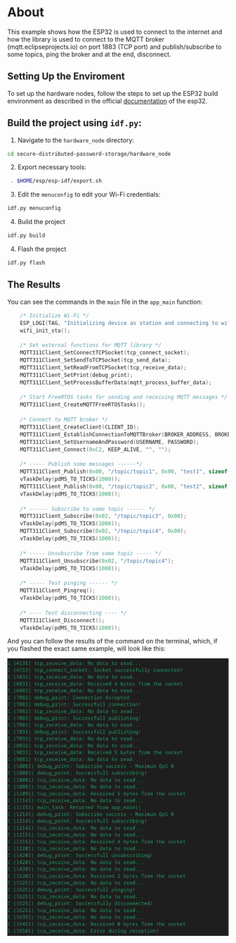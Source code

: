 # About

This example shows how the ESP32 is used to connect to the internet and how the library is used to connect to the MQTT broker (mqtt.eclipseprojects.io) on port 1883 (TCP port) and publish/subscribe to some topics, ping the broker and at the end, disconnect.

## Setting Up the Enviroment

To set up the hardware nodes, follow the steps to set up the ESP32 build environment as described in the official [documentation](https://docs.espressif.com/projects/esp-idf/en/latest/esp32/get-started/linux-macos-setup.html) of the esp32.

## Build the project using `idf.py`:

1. Navigate to the `hardware_node` directory:

```bash
cd secure-distributed-password-storage/hardware_node
```

2. Export necessary tools:

```bash
 . $HOME/esp/esp-idf/export.sh
```

3. Edit the `menuconfig` to edit your Wi-Fi credentials:

```bash
idf.py menuconfig
```

4. Build the project

```bash
idf.py build
```

4. Flash the project

```bash
idf.py flash
```

## The Results

You can see the commands in the `main` file in the `app_main` function:

```c
    /* Initialize Wi-Fi */
    ESP_LOGI(TAG, "Initializing device as station and connecting to wifi...");
    wifi_init_sta();

    /* Set external functions for MQTT library */
    MQTT311Client_SetConnectTCPSocket(tcp_connect_socket);
    MQTT311Client_SetSendToTCPSocket(tcp_send_data);
    MQTT311Client_SetReadFromTCPSocket(tcp_receive_data);
    MQTT311Client_SetPrint(debug_print);
    MQTT311Client_SetProcessBufferData(mqtt_process_buffer_data);

    /* Start FreeRTOS tasks for sending and receiving MQTT messages */
    MQTT311Client_CreateMQTTFreeRTOSTasks();

    /* Connect to MQTT broker */
    MQTT311Client_CreateClient(CLIENT_ID);
    MQTT311Client_EstablishConnectionToMQTTBroker(BROKER_ADDRESS, BROKER_PORT_TCP);
    MQTT311Client_SetUsernameAndPassword(USERNAME, PASSWORD);
    MQTT311Client_Connect(0xC2, KEEP_ALIVE, "", "");
   
    /* ----- Publish some messages ------*/
    MQTT311Client_Publish(0x00, "/topic/topic1", 0x00, "test1", sizeof("test1"));
    vTaskDelay(pdMS_TO_TICKS(1000));
    MQTT311Client_Publish(0x00, "/topic/topic2", 0x00, "test2", sizeof("test2"));
    vTaskDelay(pdMS_TO_TICKS(1000));
   
    /* ------ Subscribe to some topic ------ */
    MQTT311Client_Subscribe(0x02, "/topic/topic3", 0x00);
    vTaskDelay(pdMS_TO_TICKS(1000));
    MQTT311Client_Subscribe(0x02, "/topic/topic4", 0x00);
    vTaskDelay(pdMS_TO_TICKS(1000));

    /* ----- Unsubscribe from some topic ----- */
    MQTT311Client_Unsubscribe(0x02, "/topic/topic4");
    vTaskDelay(pdMS_TO_TICKS(1000));

    /* ----- Test pinging ------ */
    MQTT311Client_Pingreq();
    vTaskDelay(pdMS_TO_TICKS(1000));

    /* ---- Test disconnecting ---- */
    MQTT311Client_Disconnect();
    vTaskDelay(pdMS_TO_TICKS(1000));
```

And you can follow the results of the command on the terminal, which, if you flashed the exact same example, will look like this:

![Monitoring MQTT Connection](/assets/monitoring_mqtt.png)